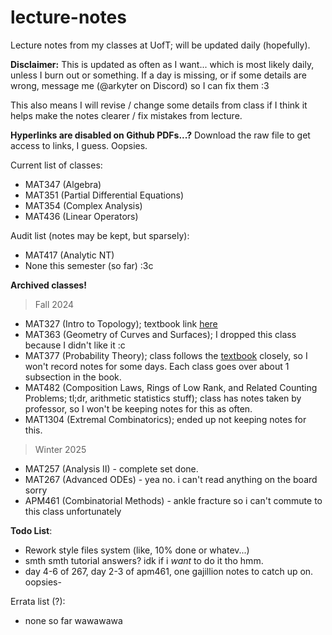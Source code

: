# lecture-notes
Lecture notes from my classes at UofT; will be updated daily (hopefully).

**Disclaimer:** This is updated as often as I want... which is most likely daily, unless I burn out or something. If a day is missing, or if some details are wrong, message me (@arkyter on Discord) so I can fix them :3

This also means I will revise / change some details from class if I think it helps make the notes clearer / fix mistakes from lecture.

**Hyperlinks are disabled on Github PDFs...?** Download the raw file to get access to links, I guess. Oopsies.

Current list of classes:
- MAT347 (Algebra)
- MAT351 (Partial Differential Equations)
- MAT354 (Complex Analysis)
- MAT436 (Linear Operators)

Audit list (notes may be kept, but sparsely):
- MAT417 (Analytic NT)
- None this semester (so far) :3c

**Archived classes!**

> Fall 2024
- MAT327 (Intro to Topology); textbook link [here](https://people.math.ethz.ch/~dkosanovic/24-FS/Munkres-Topology.pdf)
- MAT363 (Geometry of Curves and Surfaces); I dropped this class because I didn't like it :c
- MAT377 (Probability Theory); class follows the [textbook](https://drive.google.com/file/d/1Rpkr-NCEyqygvypR65RznaZkb36KHB29/view?pli=1) closely, so I won't record notes for some days. Each class goes over about 1 subsection in the book.
- MAT482 (Composition Laws, Rings of Low Rank, and Related Counting Problems; tl;dr, arithmetic statistics stuff); class has notes taken by professor, so I won't be keeping notes for this as often.
- MAT1304 (Extremal Combinatorics); ended up not keeping notes for this.

> Winter 2025
- MAT257 (Analysis II) - complete set done.
- MAT267 (Advanced ODEs) - yea no. i can't read anything on the board sorry
- APM461 (Combinatorial Methods) - ankle fracture so i can't commute to this class unfortunately


**Todo List**:
- Rework style files system (like, 10% done or whatev...)
- smth smth tutorial answers? idk if i *want* to do it tho hmm.
- day 4-6 of 267, day 2-3 of apm461, one gajillion notes to catch up on. oopsies-

Errata list (?):
- none so far wawawawa
